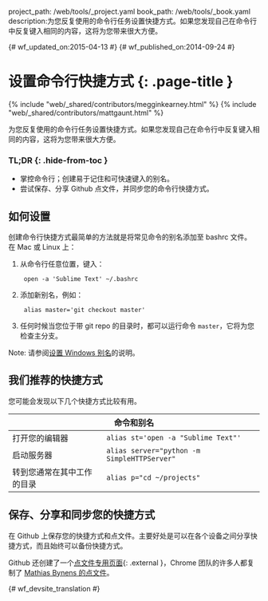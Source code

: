 project_path: /web/tools/_project.yaml
book_path: /web/tools/_book.yaml
description:为您反复使用的命令行任务设置快捷方式。如果您发现自己在命令行中反复键入相同的内容，这将为您带来很大方便。

{# wf_updated_on:2015-04-13 #}
{# wf_published_on:2014-09-24 #}

# 设置命令行快捷方式 {: .page-title }

{% include "web/_shared/contributors/megginkearney.html" %}
{% include "web/_shared/contributors/mattgaunt.html" %}

为您反复使用的命令行任务设置快捷方式。如果您发现自己在命令行中反复键入相同的内容，这将为您带来很大方便。


### TL;DR {: .hide-from-toc }
- 掌控命令行；创建易于记住和可快速键入的别名。
- 尝试保存、分享 Github 点文件，并同步您的命令行快捷方式。


## 如何设置

创建命令行快捷方式最简单的方法就是将常见命令的别名添加至 bashrc 文件。
在 Mac 或 Linux 上：

1. 从命令行任意位置，键入：

        open -a 'Sublime Text' ~/.bashrc

2. 添加新别名，例如：

        alias master='git checkout master'

3. 任何时候当您位于带 git repo 的目录时，都可以运行命令 `master`，它将为您检查主分支。


Note: 请参阅[设置 Windows 别名](https://msdn.microsoft.com/en-us/library/windows/desktop/ms682057(v=vs.85).aspx)的说明。


## 我们推荐的快捷方式

您可能会发现以下几个快捷方式比较有用。

<table class="responsive">
  <thead>
    <tr>
      <th colspan="2" data-th="Command">命令和别名</th>
    </tr>
  </thead>
  <tbody>
    <tr>
      <td data-th="Command">打开您的编辑器</td>
      <td data-th="Alias"><code>alias st='open -a "Sublime Text"'</code></td>
    </tr>
    <tr>
      <td data-th="Command">启动服务器</td>
      <td data-th="Alias"><code>alias server="python -m SimpleHTTPServer"</code></td>
    </tr>
    <tr>
      <td data-th="Command">转到您通常在其中工作的目录</td>
      <td data-th="Alias"><code>alias p="cd ~/projects"</code></td>
    </tr>
  </tbody>
</table>


## 保存、分享和同步您的快捷方式

在 Github 上保存您的快捷方式和点文件。主要好处是可以在各个设备之间分享快捷方式，而且始终可以备份快捷方式。


Github 还创建了一个[点文件专用页面](https://dotfiles.github.io/){: .external }，Chrome 团队的许多人都复制了 [Mathias Bynens 的点文件](https://github.com/mathiasbynens/dotfiles)。






{# wf_devsite_translation #}
